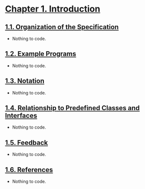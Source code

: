 [Chapter 1. Introduction](https://docs.oracle.com/javase/specs/jls/se11/html/jls-1.html)
===

[1.1. Organization of the Specification](https://docs.oracle.com/javase/specs/jls/se11/html/jls-1.html#jls-1.1)
---

- Nothing to code.

[1.2. Example Programs](https://docs.oracle.com/javase/specs/jls/se11/html/jls-1.html#jls-1.2)
---

- Nothing to code.

[1.3. Notation](https://docs.oracle.com/javase/specs/jls/se11/html/jls-1.html#jls-1.3)
---

- Nothing to code.

[1.4. Relationship to Predefined Classes and Interfaces](https://docs.oracle.com/javase/specs/jls/se11/html/jls-1.html#jls-1.4)
---

- Nothing to code.

[1.5. Feedback](https://docs.oracle.com/javase/specs/jls/se11/html/jls-1.html#jls-1.5)
---

- Nothing to code.

[1.6. References](https://docs.oracle.com/javase/specs/jls/se11/html/jls-1.html#jls-1.6)
---

- Nothing to code.
